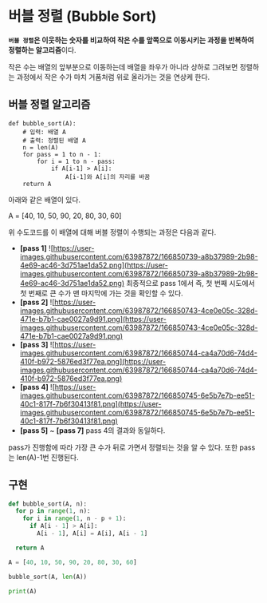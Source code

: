# 버블 정렬 (Bubble Sort)

**`버블 정렬`은 이웃하는 숫자를 비교하여 작은 수를 앞쪽으로 이동시키는 과정을 반복하여 정렬하는 알고리즘**이다.

작은 수는 배열의 앞부분으로 이동하는데 배열을 좌우가 아니라 상하로 그려보면 정렬하는 과정에서 작은 수가 마치 거품처럼 위로 올라가는 것을 연상케 한다.

## **버블 정렬** 알고리즘

```
def bubble_sort(A):
	# 입력: 배열 A
	# 출력: 정렬된 배열 A
	n = len(A)
	for pass = 1 to n - 1:
		for i = 1 to n - pass:
			if A[i-1] > A[i]:
				A[i-1]와 A[i]의 자리를 바꿈
	return A
```

아래와 같은 배열이 있다.

A = [40, 10, 50, 90, 20, 80, 30, 60]

위 수도코드를 이 배열에 대해 버블 정렬이 수행되는 과정은 다음과 같다.

- **[pass 1]**
  ![https://user-images.githubusercontent.com/63987872/166850739-a8b37989-2b98-4e69-ac46-3d751ae1da52.png](https://user-images.githubusercontent.com/63987872/166850739-a8b37989-2b98-4e69-ac46-3d751ae1da52.png)
  최종적으로 pass 1에서 즉, 첫 번째 시도에서 첫 번째로 큰 수가 맨 마지막에 가는 것을 확인할 수 있다.
- **[pass 2]**
  ![https://user-images.githubusercontent.com/63987872/166850743-4ce0e05c-328d-471e-b7b1-cae0027a9d91.png](https://user-images.githubusercontent.com/63987872/166850743-4ce0e05c-328d-471e-b7b1-cae0027a9d91.png)
- **[pass 3]**
  ![https://user-images.githubusercontent.com/63987872/166850744-ca4a70d6-74d4-410f-b972-5876ed3f77ea.png](https://user-images.githubusercontent.com/63987872/166850744-ca4a70d6-74d4-410f-b972-5876ed3f77ea.png)
- **[pass 4]**
  ![https://user-images.githubusercontent.com/63987872/166850745-6e5b7e7b-ee51-40c1-817f-7b6f30413f81.png](https://user-images.githubusercontent.com/63987872/166850745-6e5b7e7b-ee51-40c1-817f-7b6f30413f81.png)
- **[pass 5]** ~ **[pass 7]**
  pass 4의 결과와 동일하다.

pass가 진행함에 따라 가장 큰 수가 뒤로 가면서 정렬되는 것을 알 수 있다. 또한 pass는 len(A)-1번 진행된다.

## 구현

```python
def bubble_sort(A, n):
  for p in range(1, n):
    for i in range(1, n - p + 1):
      if A[i - 1] > A[i]:
        A[i - 1], A[i] = A[i], A[i - 1]

  return A

A = [40, 10, 50, 90, 20, 80, 30, 60]

bubble_sort(A, len(A))

print(A)
```
